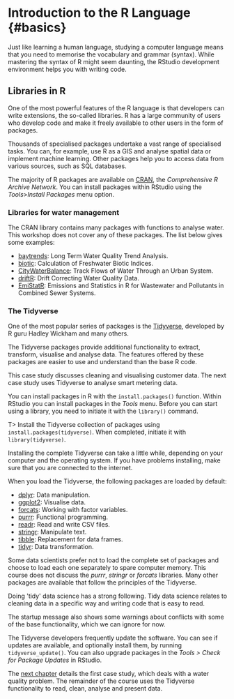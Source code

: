 # Introduction to the R Language {#basics}

Just like learning a human language, studying a computer language means that you need to memorise the vocabulary and grammar (syntax). While mastering the syntax of R might seem daunting, the RStudio development environment helps you with writing code.




## Libraries in R
One of the most powerful features of the R language is that developers can write extensions, the so-called libraries. R has a large community of users who develop code and make it freely available to other users in the form of packages.

Thousands of specialised packages undertake a vast range of specialised tasks. You can, for example, use R as a GIS and analyse spatial data or implement machine learning. Other packages help you to access data from various sources, such as SQL databases.

The majority of R packages are available on [CRAN](https://cran.r-project.org/), the *Comprehensive R Archive Network*. You can install packages within RStudio using the *Tools*>*Install Packages* menu option.

### Libraries for water management
The CRAN library contains many packages with functions to analyse water. This workshop does not cover any of these packages. The list below gives some examples:

* [baytrends](https://cran.r-project.org/web/packages/baytrends/index.html): Long Term Water Quality Trend Analysis.
* [biotic](https://cran.r-project.org/web/packages/biotic/index.html): Calculation of Freshwater Biotic Indices.
* [CityWaterBalance](https://cran.r-project.org/web/packages/CityWaterBalance/index.html): Track Flows of Water Through an Urban System.
* [driftR](https://cran.r-project.org/web/packages/driftR/index.html): Drift Correcting Water Quality Data.
* [EmiStatR](https://cran.r-project.org/web/packages/EmiStatR/index.html): Emissions and Statistics in R for Wastewater and Pollutants in Combined Sewer Systems.

### The Tidyverse
One of the most popular series of packages is the [Tidyverse](https://www.tidyverse.org/), developed by R guru Hadley Wickham and many others.

The Tidyverse packages provide additional functionality to extract, transform, visualise and analyse data. The features offered by these packages are easier to use and understand than the base R code.

This case study discusses cleaning and visualising customer data. The next case study uses Tidyverse to analyse smart metering data.

You can install packages in R with the `install.packages()` function. Within RStudio you can install packages in the *Tools* menu. Before you can start using a library, you need to initiate it with the `library()` command.

T> Install the Tidyverse collection of packages using `install.packages(tidyverse)`. When completed, initiate it with `library(tidyverse)`.

Installing the complete Tidyverse can take a little while, depending on your computer and the operating system. If you have problems installing, make sure that you are connected to the internet.

When you load the Tidyverse, the following packages are loaded by default:
* [dplyr](https://dplyr.tidyverse.org/): Data manipulation.
* [ggplot2](https://ggplot2.tidyverse.org/): Visualise data.
* [forcats](https://forcats.tidyverse.org/): Working with factor variables.
* [purrr](https://purrr.tidyverse.org/): Functional programming. 
* [readr](https://readr.tidyverse.org/): Read and write CSV files.
* [stringr](https://stringr.tidyverse.org/): Manipulate text.
* [tibble](https://tibble.tidyverse.org/): Replacement for data frames.
* [tidyr](https://tidyr.tidyverse.org/): Data transformation.

Some data scientists prefer not to load the complete set of packages and choose to load each one separately to spare computer memory. This course does not discuss the *purrr*, *stringr* or *forcats* libraries. Many other packages are available that follow the principles of the Tidyverse. 

Doing 'tidy' data science has a strong following. Tidy data science relates to cleaning data in a specific way and writing code that is easy to read.

The startup message also shows some warnings about conflicts with some of the base functionality, which we can ignore for now.

The Tidyverse developers frequently update the software. You can see if updates are available, and optionally install them, by running `tidyverse_update()`. You can also upgrade packages in the *Tools > Check for Package Updates* in RStudio.

The [next chapter](#casestudy1) details the first case study, which deals with a water quality problem. The remainder of the course uses the Tidyverse functionality to read, clean, analyse and present data.
